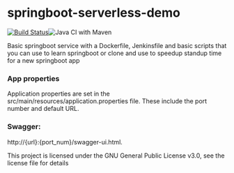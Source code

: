# springboot-serverless-demo
[![Build Status](https://travis-ci.com/bassdude5/springboot-serverless-demo.svg?token=61pdb5eaxzUHopoPb92r&branch=master)](https://travis-ci.com/bassdude5/springboot-serverless-demo)![Java CI with Maven](https://github.com/bassdude5/springboot-serverless-demo/workflows/Java%20CI%20with%20Maven/badge.svg)

Basic springboot service with a Dockerfile, Jenkinsfile and basic scripts that you can use to learn springboot or clone and use to speedup standup time for a new springboot app

### App properties
Application properties are set in the src/main/resources/application.properties file.
These include the port number and default URL.

### Swagger:
http://{url}:{port_num}/swagger-ui.html.

This project is licensed under the GNU General Public License v3.0, see the license file for details
